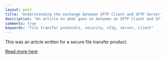 ```yaml
---
layout: post
title: "Understanding the exchange between SFTP Client and SFTP Server"
description: "An article on what goes on between an SFTP Client and SFTP Server"
comments: true
keywords: "file transfer protocols, security, sftp, server, client"
---
```


This was an article written for a secure file transfer product.

[Read more here](https://www.sftpplus.com/articles/2018/sftpplus-exchange-sftp-server-client.html)
